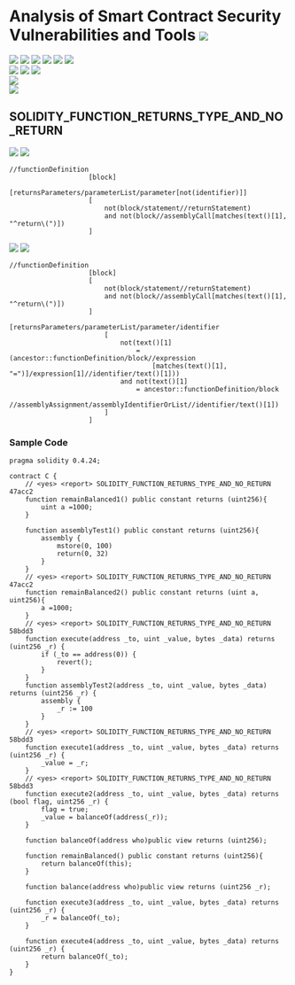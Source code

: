 # Analysis of Smart Contract Security Vulnerabilities and Tools ![](https://img.shields.io/badge/-Live-brightgreen)
![](https://img.shields.io/badge/Batch-UG21CYS-lightgreen) ![](https://img.shields.io/badge/Batch-PG21CYS-green) ![](https://img.shields.io/badge/Batch-UG22CYS-lightgreen) ![](https://img.shields.io/badge/Batch-PG21CYS-green) ![](https://img.shields.io/badge/Batch-PhD-darkgreen) ![](https://img.shields.io/badge/-B_RIG-darkgreen)<br/>   ![](https://img.shields.io/badge/BlockchainCourse-21CY712-green)  ![](https://img.shields.io/badge/-M.Tech_Dissertation-blue) ![](https://img.shields.io/badge/Focus-Smart_Contract_Security-yellow) <br/>
![](https://img.shields.io/badge/Blockchain-Ethereum-blue)   <br/> 
![](https://img.shields.io/badge/Language-Solidity-blue)

## SOLIDITY_FUNCTION_RETURNS_TYPE_AND_NO_RETURN

![](https://img.shields.io/badge/Pattern_ID-47acc2-gold) ![](https://img.shields.io/badge/Severity-1-brown) 

```
//functionDefinition
                    [block]
                    [returnsParameters/parameterList/parameter[not(identifier)]]
                    [
                        not(block/statement//returnStatement)
                        and not(block//assemblyCall[matches(text()[1], "^return\(")])
                    ]
```

![](https://img.shields.io/badge/Pattern_ID-58bdd3-gold) ![](https://img.shields.io/badge/Severity-1-brown) 

```
//functionDefinition
                    [block]
                    [
                        not(block/statement//returnStatement)
                        and not(block//assemblyCall[matches(text()[1], "^return\(")])
                    ]
                    [returnsParameters/parameterList/parameter/identifier
                        [
                            not(text()[1]
                                = (ancestor::functionDefinition/block//expression
                                    [matches(text()[1], "=")]/expression[1]//identifier/text()[1]))
                            and not(text()[1]
                                = ancestor::functionDefinition/block
                                    //assemblyAssignment/assemblyIdentifierOrList//identifier/text()[1])
                        ]
                    ]
```



### Sample Code

```
pragma solidity 0.4.24;

contract C {
    // <yes> <report> SOLIDITY_FUNCTION_RETURNS_TYPE_AND_NO_RETURN 47acc2
    function remainBalanced1() public constant returns (uint256){
        uint a =1000;
    }

    function assemblyTest1() public constant returns (uint256){
        assembly {
            mstore(0, 100)
            return(0, 32)
        }
    }
    // <yes> <report> SOLIDITY_FUNCTION_RETURNS_TYPE_AND_NO_RETURN 47acc2
    function remainBalanced2() public constant returns (uint a, uint256){
        a =1000;
    }
    // <yes> <report> SOLIDITY_FUNCTION_RETURNS_TYPE_AND_NO_RETURN 58bdd3
    function execute(address _to, uint _value, bytes _data) returns (uint256 _r) {
        if (_to == address(0)) {
            revert();
        }
    }
    function assemblyTest2(address _to, uint _value, bytes _data) returns (uint256 _r) {
        assembly {
            _r := 100
        }
    }
    // <yes> <report> SOLIDITY_FUNCTION_RETURNS_TYPE_AND_NO_RETURN 58bdd3
    function execute1(address _to, uint _value, bytes _data) returns (uint256 _r) {
        _value = _r;
    }
    // <yes> <report> SOLIDITY_FUNCTION_RETURNS_TYPE_AND_NO_RETURN 58bdd3
    function execute2(address _to, uint _value, bytes _data) returns (bool flag, uint256 _r) {
        flag = true;
        _value = balanceOf(address(_r));
    }

    function balanceOf(address who)public view returns (uint256);

    function remainBalanced() public constant returns (uint256){
        return balanceOf(this);
    }

    function balance(address who)public view returns (uint256 _r);

    function execute3(address _to, uint _value, bytes _data) returns (uint256 _r) {
        _r = balanceOf(_to);
    }

    function execute4(address _to, uint _value, bytes _data) returns (uint256 _r) {
        return balanceOf(_to);
    }
}
```

